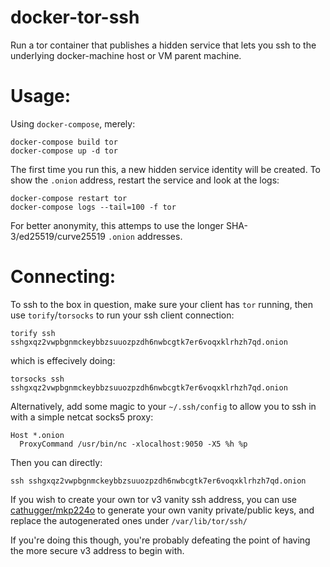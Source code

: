 # docker-tor-ssh

Run a tor container that publishes a hidden service that lets you ssh to the underlying docker-machine host or VM parent machine.

# Usage:

Using `docker-compose`, merely:

    docker-compose build tor
    docker-compose up -d tor

The first time you run this, a new hidden service identity will be created.
To show the `.onion` address, restart the service and look at the logs:

    docker-compose restart tor
    docker-compose logs --tail=100 -f tor

For better anonymity, this attemps to use the longer SHA-3/ed25519/curve25519 `.onion` addresses.

# Connecting:

To ssh to the box in question, make sure your client has `tor` running, then use `torify`/`torsocks` to run your ssh client connection:

    torify ssh sshgxqz2vwpbgnmckeybbzsuuozpzdh6nwbcgtk7er6voqxklrhzh7qd.onion

which is effecively doing:

    torsocks ssh sshgxqz2vwpbgnmckeybbzsuuozpzdh6nwbcgtk7er6voqxklrhzh7qd.onion

Alternatively, add some magic to your `~/.ssh/config` to allow you to ssh in with a simple netcat socks5 proxy:

    Host *.onion
      ProxyCommand /usr/bin/nc -xlocalhost:9050 -X5 %h %p

Then you can directly:

    ssh sshgxqz2vwpbgnmckeybbzsuuozpzdh6nwbcgtk7er6voqxklrhzh7qd.onion

If you wish to create your own tor v3 vanity ssh address, you can use [cathugger/mkp224o](https://github.com/cathugger/mkp224o) to generate your own vanity private/public keys, and replace the autogenerated ones under `/var/lib/tor/ssh/`

If you're doing this though, you're probably defeating the point of having the more secure v3 address to begin with.

